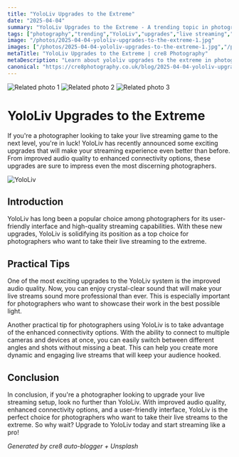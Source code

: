 ```yaml
---
title: "YoloLiv Upgrades to the Extreme"
date: "2025-04-04"
summary: "YoloLiv Upgrades to the Extreme - A trending topic in photography."
tags: ["photography","trending","YoloLiv","upgrades","live streaming","photographers","audio quality","connectivity options","user-friendly interface","professional","dynamic","engaging"]
image: "/photos/2025-04-04-yololiv-upgrades-to-the-extreme-1.jpg"
images: ["/photos/2025-04-04-yololiv-upgrades-to-the-extreme-1.jpg","/photos/2025-04-04-yololiv-upgrades-to-the-extreme-2.jpg","/photos/2025-04-04-yololiv-upgrades-to-the-extreme-3.jpg"]
metaTitle: "YoloLiv Upgrades to the Extreme | cre8 Photography"
metaDescription: "Learn about yololiv upgrades to the extreme in photography with practical tips and insights."
canonical: "https://cre8photography.co.uk/blog/2025-04-04-yololiv-upgrades-to-the-extreme"
---
```



<div class="grid grid-cols-1 sm:grid-cols-2 md:grid-cols-3 gap-4">
  <img src="/photos/2025-04-04-yololiv-upgrades-to-the-extreme-1.jpg" alt="Related photo 1" class="w-full rounded-lg" />
<img src="/photos/2025-04-04-yololiv-upgrades-to-the-extreme-2.jpg" alt="Related photo 2" class="w-full rounded-lg" />
<img src="/photos/2025-04-04-yololiv-upgrades-to-the-extreme-3.jpg" alt="Related photo 3" class="w-full rounded-lg" />
</div>


# YoloLiv Upgrades to the Extreme

If you're a photographer looking to take your live streaming game to the next level, you're in luck! YoloLiv has recently announced some exciting upgrades that will make your streaming experience even better than before. From improved audio quality to enhanced connectivity options, these upgrades are sure to impress even the most discerning photographers.

![YoloLiv](yololiv.jpg)

## Introduction

YoloLiv has long been a popular choice among photographers for its user-friendly interface and high-quality streaming capabilities. With these new upgrades, YoloLiv is solidifying its position as a top choice for photographers who want to take their live streaming to the extreme.

## Practical Tips

One of the most exciting upgrades to the YoloLiv system is the improved audio quality. Now, you can enjoy crystal-clear sound that will make your live streams sound more professional than ever. This is especially important for photographers who want to showcase their work in the best possible light.

Another practical tip for photographers using YoloLiv is to take advantage of the enhanced connectivity options. With the ability to connect to multiple cameras and devices at once, you can easily switch between different angles and shots without missing a beat. This can help you create more dynamic and engaging live streams that will keep your audience hooked.

## Conclusion

In conclusion, if you're a photographer looking to upgrade your live streaming setup, look no further than YoloLiv. With improved audio quality, enhanced connectivity options, and a user-friendly interface, YoloLiv is the perfect choice for photographers who want to take their live streams to the extreme. So why wait? Upgrade to YoloLiv today and start streaming like a pro!

*Generated by cre8 auto-blogger + Unsplash*
